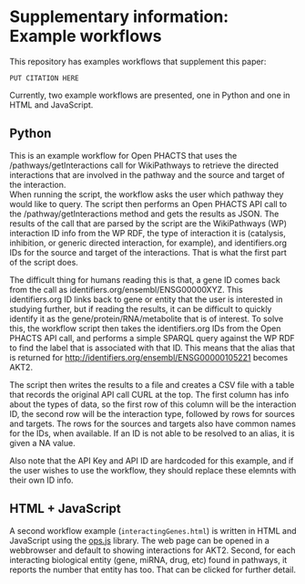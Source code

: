# Supplementary information: Example workflows 

This repository has examples workflows that supplement this paper:

```text
PUT CITATION HERE
```

Currently, two example workflows are presented, one in Python and one in HTML and JavaScript.

## Python

This is an example workflow for Open PHACTS that uses the /pathways/getInteractions call for WikiPathways to retrieve the directed interactions that are involved in the pathway and the source and target of the interaction.  
When running the script, the workflow asks the user which pathway they would like to query.  The script then performs an Open PHACTS API call to the /pathway/getInteractions method and gets the results as JSON.  The results of the call that are parsed by the script are the WikiPathways (WP) interaction ID info from the WP RDF, the type of interaction it is (catalysis, inhibition, or generic directed interaction, for example), and identifiers.org IDs for the source and target of the interactions.  That is what the first part of the script does.

The difficult thing for humans reading this is that, a gene ID comes back from the call as identifiers.org/ensembl/ENSG00000XYZ.  This identifiers.org ID links back to gene or entity that the user is interested in studying further, but if reading the results, it can be difficult to quickly identify it as the gene/protein/RNA/metabolite that is of interest.  To solve this, the workflow script then takes the identifiers.org IDs from the Open PHACTS API call, and performs a simple SPARQL query against the WP RDF to find the label that is associated with that ID.  This means that the alias that is returned for http://identifiers.org/ensembl/ENSG00000105221 becomes AKT2.

The script then writes the results to a file and creates a CSV file with a table that records the original API call CURL at the top.  The first column has info about the types of data, so the first row of this column will be the interaction ID, the second row will be the interaction type, followed by rows for sources and targets.  The rows for the sources and targets also have common names for the IDs, when available.  If an ID is not able to be resolved to an alias, it is given a NA value.

Also note that the API Key and API ID are hardcoded for this example, and if the user wishes to use the workflow, they should replace these elemnts with their own ID info.  

## HTML + JavaScript

A second workflow example (`interactingGenes.html`) is written in HTML and JavaScript using the
[ops.js](https://github.com/openphacts/ops.js/) library. The web page can be opened in a webbrowser and default
to showing interactions for AKT2. Second, for each interacting biological entity (gene, miRNA, drug, etc) found in
pathways, it reports the number that entity has too. That can be clicked for further detail.
